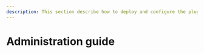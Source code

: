 ```yaml
---
description: This section describe how to deploy and configure the plugins to allow the authentication using IAM.
---
```


# Administration guide


